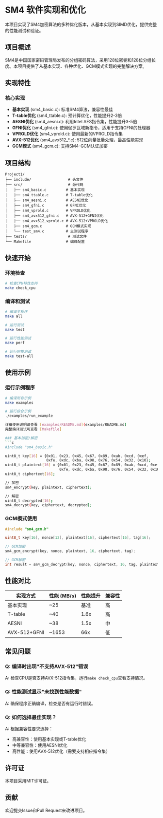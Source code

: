 # SM4 软件实现和优化

本项目实现了SM4加密算法的多种优化版本，从基本实现到SIMD优化，提供完整的性能测试和验证。

## 项目概述

SM4是中国国家密码管理局发布的分组密码算法，采用128位密钥和128位分组长度。本项目提供了从基本实现、各种优化、GCM模式实现的完整解决方案。

## 实现特性

### 核心实现
- **基本实现** (sm4_basic.c): 标准SM4算法，兼容性最佳
- **T-table优化** (sm4_ttable.c): 预计算优化，性能提升2-3倍
- **AESNI优化** (sm4_aesni.c): 利用Intel AES指令集，性能提升3-5倍
- **GFNI优化** (sm4_gfni.c): 使用伽罗瓦域新指令，适用于支持GFNI的处理器
- **VPROLD优化** (sm4_vprold.c): 使用最新的VPROLD指令集
- **AVX-512优化** (sm4_avx512_*.c): 512位向量批量处理，最高性能实现
- **GCM模式** (sm4_gcm.c): 支持SM4-GCM认证加密

## 项目结构

```
Project1/
├── include/                 # 头文件
├── src/                     # 源代码
│   ├── sm4_basic.c         # 基本实现
│   ├── sm4_ttable.c        # T-table优化
│   ├── sm4_aesni.c         # AESNI优化
│   ├── sm4_gfni.c          # GFNI优化
│   ├── sm4_vprold.c        # VPROLD优化
│   ├── sm4_avx512_gfni.c   # AVX-512+GFNI优化
│   ├── sm4_avx512_vprold.c # AVX-512+VPROLD优化
│   ├── sm4_gcm.c           # GCM模式实现
│   └── test_sm4.c          # 主测试程序
├── tests/                   # 测试文件
└── Makefile                # 编译配置
```

## 快速开始

### 环境检查
```bash
# 检查CPU特性支持
make check_cpu
```

### 编译和测试
```bash
# 编译主程序
make all

# 运行测试
make test

# 运行性能测试
make perf

# 运行完整测试
make test-all
```

## 使用示例

### 运行示例程序
```bash
# 编译所有示例
make examples

# 运行综合示例
./examples/run_example

详细使用说明请查看 [examples/README.md](examples/README.md)
完整编译测试可查看 [Makefile]

### 基本加密/解密
```c
#include "sm4_basic.h"

uint8_t key[16] = {0x01, 0x23, 0x45, 0x67, 0x89, 0xab, 0xcd, 0xef,
                   0xfe, 0xdc, 0xba, 0x98, 0x76, 0x54, 0x32, 0x10};
uint8_t plaintext[16] = {0x01, 0x23, 0x45, 0x67, 0x89, 0xab, 0xcd, 0xef,
                         0xfe, 0xdc, 0xba, 0x98, 0x76, 0x54, 0x32, 0x10};
uint8_t ciphertext[16];

// 加密
sm4_encrypt(key, plaintext, ciphertext);

// 解密
uint8_t decrypted[16];
sm4_decrypt(key, ciphertext, decrypted);
```

### GCM模式使用
```c
#include "sm4_gcm.h"

uint8_t key[16], nonce[12], plaintext[16], ciphertext[16], tag[16];

// GCM加密
sm4_gcm_encrypt(key, nonce, plaintext, 16, ciphertext, tag);

// GCM解密
int result = sm4_gcm_decrypt(key, nonce, ciphertext, 16, tag, plaintext);
```

## 性能对比

| 实现方式 | 性能 (MB/s) | 性能提升 | 兼容性 |
|---------|-------------|---------|--------|
| 基本实现 | ~25 | 基准 | 高 |
| T-table | ~40 | 1.6x | 高 |
| AESNI | ~38 | 1.5x | 中 |
| AVX-512+GFNI | ~1653 | 66x | 低 |

## 常见问题

### Q: 编译时出现"不支持AVX-512"错误
A: 检查CPU是否支持AVX-512指令集，运行`make check_cpu`查看支持情况。

### Q: 性能测试显示"未找到性能数据"
A: 确保程序正确编译，检查是否有运行时错误。

### Q: 如何选择最佳实现？
A: 根据兼容性要求选择：
- 高兼容性：使用基本实现或T-table优化
- 中等兼容性：使用AESNI优化
- 高性能：使用AVX-512优化（需要支持相应指令集）

## 许可证

本项目采用MIT许可证。

## 贡献

欢迎提交Issue和Pull Request来改进项目。 

